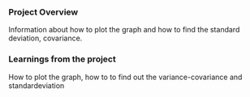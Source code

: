 ### Project Overview

 Information about how to plot the graph and how to find the standard deviation, covariance.


### Learnings from the project

 How to plot the graph, how to to find out the variance-covariance and standardeviation


